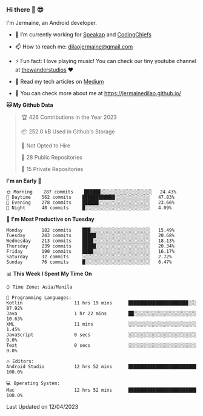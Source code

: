 ### Hi there 👋 😎
I'm Jermaine, an Android developer.

- 🔭 I’m currently working for [Speakap](https://www.speakap.com/) and [CodingChiefs](https://codingchiefs.com/en/)

- 📫 How to reach me: dilaojermaine@gmail.com

- ⚡ Fun fact: I love playing music! You can check our tiny youtube channel at [thewanderstudios](https://www.youtube.com/thewanderstudios) ♥️

- 📖 Read my tech articles on [Medium](https://jermainedilao.medium.com/)

- 👀 You can check more about me at https://jermainedilao.github.io/

<!--
**jermainedilao/jermainedilao** is a ✨ _special_ ✨ repository because its `README.md` (this file) appears on your GitHub profile.

Here are some ideas to get you started:

- 🔭 I’m currently working on ...
- 🌱 I’m currently learning ...
- 👯 I’m looking to collaborate on ...
- 🤔 I’m looking for help with ...
- 💬 Ask me about ...
- 📫 How to reach me: ...
- 😄 Pronouns: ...
- ⚡ Fun fact: ...
-->

<!--START_SECTION:waka-->
**🐱 My Github Data** 

> 🏆 426 Contributions in the Year 2023
 > 
> 📦 252.0 kB Used in Github's Storage 
 > 
> 🚫 Not Opted to Hire
 > 
> 📜 28 Public Repositories 
 > 
> 🔑 15 Private Repositories  
 > 
**I'm an Early 🐤** 

```text
🌞 Morning    287 commits    ██████░░░░░░░░░░░░░░░░░░░   24.43% 
🌆 Daytime    562 commits    ████████████░░░░░░░░░░░░░   47.83% 
🌃 Evening    278 commits    ██████░░░░░░░░░░░░░░░░░░░   23.66% 
🌙 Night      48 commits     █░░░░░░░░░░░░░░░░░░░░░░░░   4.09%

```
📅 **I'm Most Productive on Tuesday** 

```text
Monday       182 commits    ███░░░░░░░░░░░░░░░░░░░░░░   15.49% 
Tuesday      243 commits    █████░░░░░░░░░░░░░░░░░░░░   20.68% 
Wednesday    213 commits    ████░░░░░░░░░░░░░░░░░░░░░   18.13% 
Thursday     239 commits    █████░░░░░░░░░░░░░░░░░░░░   20.34% 
Friday       190 commits    ████░░░░░░░░░░░░░░░░░░░░░   16.17% 
Saturday     32 commits     ░░░░░░░░░░░░░░░░░░░░░░░░░   2.72% 
Sunday       76 commits     █░░░░░░░░░░░░░░░░░░░░░░░░   6.47%

```


📊 **This Week I Spent My Time On** 

```text
⌚︎ Time Zone: Asia/Manila

💬 Programming Languages: 
Kotlin                   11 hrs 19 mins      ██████████████████████░░░   87.92% 
Java                     1 hr 22 mins        ██░░░░░░░░░░░░░░░░░░░░░░░   10.63% 
XML                      11 mins             ░░░░░░░░░░░░░░░░░░░░░░░░░   1.45% 
JavaScript               0 secs              ░░░░░░░░░░░░░░░░░░░░░░░░░   0.0% 
Text                     0 secs              ░░░░░░░░░░░░░░░░░░░░░░░░░   0.0%

🔥 Editors: 
Android Studio           12 hrs 52 mins      █████████████████████████   100.0%

💻 Operating System: 
Mac                      12 hrs 52 mins      █████████████████████████   100.0%

```


 Last Updated on 12/04/2023
<!--END_SECTION:waka-->
